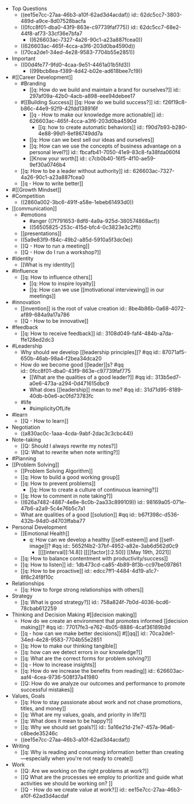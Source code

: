 - Top Questions
	- ((ee15e7cc-27aa-46b3-a10f-62ad3d4acdaf))
	  id:: 62dc5cc7-3803-489d-a9ce-8d07528bacfa
	- ((0fcc8f01-dba0-43f9-863e-c97739faf775))
	  id:: 62dc5cc7-68e2-44f8-af73-33cf36e7bfa7
		- ((626603ac-7327-4a26-90c1-a23a887fcea0))
	- ((626603ac-465f-4cca-a3f6-203d0ba4590d))
	- ((70ca2de1-34ed-4e28-9583-7704b55e2851))
- Important
	- ((00d4fe77-9fd0-4caa-9e51-4461a01b5fd3))
		- ((99bcb8ea-f389-4d42-b02e-ad618bee7c19))
- #[[Career Development]]
	- #Branding
		- [[q: How do we build and maintain a brand for ourselves?]]
		  id:: 297af09a-42b0-4acb-a898-eee94debee17
	- #[[Building Success]] [[q: How do we build success?]] 
	  id:: f26f19c8-b86c-44e9-92f9-42fdd138916f
		- [[q - How to make our knowledge more actionable]]
		  id:: 626603ac-465f-4cca-a3f6-203d0ba4590d
			- [[q: how to create automatic behaviors]]
			  id:: f90d7b93-b280-4e88-99d1-8ef86749dd7a
		- [[q: How can we best sell our ideas and ourselves]]
		- [[q: How can we use the concepts of business advantage on a personal level?]]
		  id:: fbcafb41-7050-41e9-83c8-fa38fda060f4
		- [[Know your worth]]
		  id:: c7cb0b40-16f5-4f10-ae59-9ef30a0746b4
	- [[q: How to be a leader without authority]]
	  id:: 626603ac-7327-4a26-90c1-a23a887fcea0
	- [[q - How to write better]]
- #[[Growth Mindset]]
- #Competition
	- ((2860a002-3bc6-491f-a58e-1ebeb61493d0))
- [[communication]]
	- #emotions
		- #anger ((7f791653-8df8-4a9a-925d-380574868acf))
		- ((56505825-253c-415d-bfc4-0c3823e3c2ff))
	- [[presentations]]
	- ((5a9e83f9-f84c-49b2-a85d-5910a5f3dc0e))
	- [[Q - How to run a meeting]]
	- [[Q - How do I run a workshop?]]
- #Identity
	- [[What is my identity]]
- #Influence
	- [[q: How to influence others]]
		- [[q: How to inspire loyalty]]
		- [[q: How can we use [[motivational interviewing]] in our meetings]]
- #innovation
	- [[invention]] is the root of value creation
	  id:: 8be4b86b-0a68-4072-af89-684a9a17a786
	- [[Q - How to be innovative]]
- #feedback
	- [[q: How to receive feedback]]
	  id:: 3108d049-faf4-484b-a7da-ffe128ed2dc3
- #Leadership
	- Why should we develop [[leadership principles]]? #qq
	  id:: 87071af5-650b-46ab-98a4-f2bea34dca20
	- How do we become good [[leader]]s? #qq  
	  id:: 0fcc8f01-dba0-43f9-863e-c97739faf775
		- [[What are the qualities of a good leader?]] #qq
		  id:: 313b5ed7-a0e6-473a-a294-0d471615dbc9
		- What does [[leadership]] mean to me? #qq
		  id:: 31d71d95-8189-40db-b0e6-ac0fd73783fc
	- #life
		- #simplicityOfLife
- #learn
	- [[Q - How to learn]]
- Negotiation
	- ((a830ac0c-1aaa-4cda-9abf-2dac3c3cbc44))
- Note-taking
	- [[Q: Should I always rewrite my notes?]]
	- [[Q: What to rewrite when note writing?]]
- #Planning
- [[Problem Solving]]
	- [[Problem Solving Algorithm]]
	- [[q: How to build a good working group]]
	- [[q: How to prevent problems]]
		- [[q: How to create a culture of continuous learning?]]
	- [[q: How to comment in note taking?]]
	- ((626a7482-4887-4e8e-8c0b-2aa33c899109))
	  id:: 98169a05-071e-47b6-a2a9-5c4e76b5c7a1
	- What are qualities of a good [[solution]] #qq
	  id:: b67f398c-d536-432b-94d0-d4703ffaba77
- Personal Development
	- [[Emotional Health]]
		- q: How can we develop a healthy [[self-esteem]] and [[self-image]]? #qq
		  id:: 5652f4b2-37bf-4952-a82e-3ab6d562d0c9
			- [[[[interval]]:14.8]] [[[[factor]]:2.50]] [[May 19th, 2021]]
	- [[q: How to balance contentment with productivity/success]]
	- [[q: How to listen]]
	  id:: 1db473cd-ca85-4b89-8f3b-cc97be097861
	- [[q: How to be proactive]]
	  id:: edcc7ff1-4484-4d19-a1c7-8f8c24f8f10c
- Relationships
	- [[q: How to forge strong relationships with others]]
- Strategy
	- [[q: What is good strategy?]]
	  id:: 758a824f-7b0d-4036-bcd6-78cbab612259
- Thinking and Decision Making #[[decision making]]
	- How do we create an environment that promotes informed [[decision making]]? #qq
	  id:: 77017fe3-e762-4b05-8886-4caf36189b9d
	- [[q - how can we make better decisions]] #[[qq]]
	  id:: 70ca2de1-34ed-4e28-9583-7704b55e2851
	- [[q: How to make our thinking tangible]]
	- [[q: how can we detect errors in our knowledge?]]
	- [[q: What are the correct forms for problem solving?]]
	- [[q - How to increase insights]]
	- [[q: How do we increase the benefits from reading]]
	  id:: 626603ac-aaf4-4cea-9736-508f37a41980
	- [[Q: How do we analyze our outcomes and performance to promote successful mistakes]]
- Values, Goals
	- [[q: How to stay passionate about work and not chase promotions, titles, and money]]
	- [[q: What are my values, goals, and priority in life?]]
	- [[q: What does it mean to be happy?]]
	- [[q: Why we should set goals?]]
	  id:: 5a16e21d-21e7-457a-96a6-c8bede35246c
	- ((ee15e7cc-27aa-46b3-a10f-62ad3d4acdaf))
- Writing
	- [[q: Why is reading and consuming information better than creating—especially when you're not ready to create]]
- Work
	- [[Q: Are we working on the right problems at work?]]
	- [[Q What are the processes we employ to prioritize and guide what activities we should be working on? ]]
	- [[Q - How do we create value at work?]]
	  id:: ee15e7cc-27aa-46b3-a10f-62ad3d4acdaf